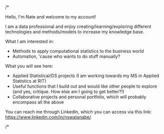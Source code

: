 /*

Hello, I'm Nate and welcome to my account!

I am a data professional and enjoy creating/learning/exploring different technologies and methods/models to increase my knowledge base.

What I am interested in:
- Methods to apply computational statistics to the business world
- Automation, 'cause who wants to do stuff manually?

What you will see here:

- Applied Statistical/DS projects (I am working towards my MS in Applied Statistics at RIT)
- Useful functions that I build out and would like other people to explore (and yes, critique. How else am I going to get better?!)
- Collaborative projects and personal portfolio, which will probably encompass all the above

You can reach me through LinkedIn, which you can access via this link: https://www.linkedin.com/in/nswatanabe/

/*
